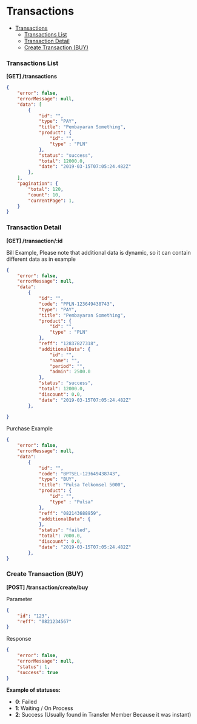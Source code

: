 # Transactions

- [Transactions](#transactions)
    - [Transactions List](#transactions-list)
    - [Transaction Detail](#transaction-detail)
    - [Create Transaction (BUY)](#create-transaction-buy)

### Transactions List
**[GET] /transactions**

```json
{
    "error": false,
    "errorMessage": null,
    "data": [
        {
            "id": "",
            "type": "PAY",
            "title": "Pembayaran Something",
            "product": {
                "id": "",
                "type" : "PLN"
            },
            "status": "success",
            "total": 12000.0,
            "date": "2019-03-15T07:05:24.482Z"
        },
    ],
    "pagination": {
        "total": 120,
        "count": 10,
        "currentPage": 1,
    }
}
```

### Transaction Detail
**[GET] /transaction/:id**

Bill Example, Please note that additional data is dynamic, so it can contain different data as in example

```json
{
    "error": false,
    "errorMessage": null,
    "data": 
        {
            "id": "",
            "code": "PPLN-123649438743",
            "type": "PAY",
            "title": "Pembayaran Something",
            "product": {
                "id": "",
                "type" : "PLN"
            },
            "reff": "12837827318",
            "additionalData": {
                "id": "",
                "name": "",
                "period": "",
                "admin": 2500.0
            },
            "status": "success",
            "total": 12000.0,
            "discount": 0.0,
            "date": "2019-03-15T07:05:24.482Z"
        },
        
}
```

Purchase Example

```json
{
    "error": false,
    "errorMessage": null,
    "data": 
        {
            "id": "",
            "code": "BPTSEL-123649438743",
            "type": "BUY",
            "title": "Pulsa Telkomsel 5000",
            "product": {
                "id": "",
                "type" : "Pulsa"
            },
            "reff": "082143688959",
            "additionalData": {
            },
            "status": "failed",
            "total": 7000.0,
            "discount": 0.0,
            "date": "2019-03-15T07:05:24.482Z"
        },
}
```

### Create Transaction (BUY)
**[POST] /transaction/create/buy**

Parameter
```json
{
    "id": "123",
    "reff": "0821234567"
}
```
Response
```json
{
    "error": false,
    "errorMessage": null,
    "status": 1,
    "success": true
}
```

**Example of statuses:**
- **0**: Failed
- **1**: Waiting / On Process
- **2**: Success (Usually found in Transfer Member Because it was instant)